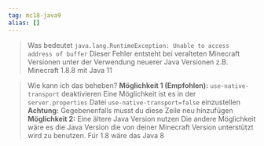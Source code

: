 ```yaml
---
tag: mc18-java9
alias: []
---
```


> Was bedeutet `java.lang.RuntimeException: Unable to access address of buffer`
Dieser Fehler entsteht bei veralteten Minecraft Versionen unter der Verwendung neuerer Java Versionen
z.B. Minecraft 1.8.8 mit Java 11

> Wie kann ich das beheben?
**Möglichkeit 1 (Empfohlen):** `use-native-transport` deaktivieren
Eine Möglichkeit ist es in der `server.properties` Datei `use-native-transport=false` einzustellen
**Achtung:** Gegebenenfalls musst du diese Zeile neu hinzufügen
**Möglichkeit 2:** Eine ältere Java Version nutzen
Die andere Möglichkeit wäre es die Java Version die von deiner Minecraft Version unterstützt wird zu benutzen.
Für 1.8 wäre das Java 8
